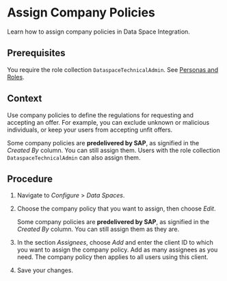 <!-- loiob4c9e0bec7284d9ab3a5600ba6c96553 -->

# Assign Company Policies

Learn how to assign company policies in Data Space Integration.



<a name="loiob4c9e0bec7284d9ab3a5600ba6c96553__prereq_bpd_hyr_pcc"/>

## Prerequisites

You require the role collection `DataspaceTechnicalAdmin`. See [Personas and Roles](../60-Security/identity-and-access-management-for-data-space-integration-211c66a.md#loio211c66a2f65e4bf0ad0e93e68cfff984__section_cxz_vsk_pcc).



## Context

Use company policies to define the regulations for requesting and accepting an offer. For example, you can exclude unknown or malicious individuals, or keep your users from accepting unfit offers.

Some company policies are **predelivered by SAP**, as signified in the *Created By* column. You can still assign them. Users with the role collection `DataspaceTechnicalAdmin` can also assign them.



## Procedure

1.  Navigate to *Configure* \> *Data Spaces*.

2.  Choose the company policy that you want to assign, then choose *Edit*.

    Some company policies are **predelivered by SAP**, as signified in the *Created By* column. You can still assign them as they are.

3.  In the section *Assignees*, choose *Add* and enter the client ID to which you want to assign the company policy. Add as many assignees as you need. The company policy then applies to all users using this client.

4.  Save your changes.


